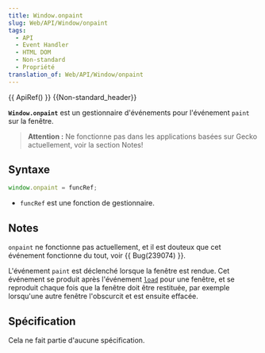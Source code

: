 ```yaml
---
title: Window.onpaint
slug: Web/API/Window/onpaint
tags:
  - API
  - Event Handler
  - HTML DOM
  - Non-standard
  - Propriété
translation_of: Web/API/Window/onpaint
---
```

{{ ApiRef() }} {{Non-standard_header}}

**`Window.onpaint`** est un gestionnaire d'événements pour l'événement `paint` sur la fenêtre.

> **Attention :** Ne fonctionne pas dans les applications basées sur Gecko actuellement, voir la section Notes!

## Syntaxe

```js
window.onpaint = funcRef;
```

- `funcRef` est une fonction de gestionnaire.

## Notes

`onpaint` ne fonctionne pas actuellement, et il est douteux que cet événement fonctionne du tout, voir {{ Bug(239074) }}.

L'événement `paint` est déclenché lorsque la fenêtre est rendue. Cet événement se produit après l'événement [`load`](/fr//docs/Web/API/Window/load_event) pour une fenêtre, et se reproduit chaque fois que la fenêtre doit être restituée, par exemple lorsqu'une autre fenêtre l'obscurcit et est ensuite effacée.

## Spécification

Cela ne fait partie d'aucune spécification.
